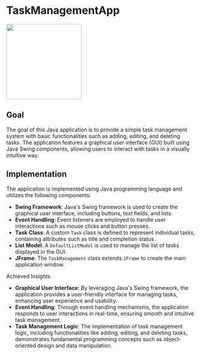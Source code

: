 # TaskManagementApp

<img src="https://media.giphy.com/media/v1.Y2lkPTc5MGI3NjExdWtud2o2ZWJnNGp3dHg3cnF2NWJjbnZvdHdqaWw1M2FjNzhueTVudyZlcD12MV9pbnRlcm5hbF9naWZfYnlfaWQmY3Q9Zw/QPV7r7QPXJ6v9XoLxu/giphy.gif" height="200">

## Goal
The goal of this Java application is to provide a simple task management system with basic functionalities such as adding, editing, and deleting tasks. The application features a graphical user interface (GUI) built using Java Swing components, allowing users to interact with tasks in a visually intuitive way.

## Implementation
The application is implemented using Java programming language and utilizes the following components:
- **Swing Framework**: Java's Swing framework is used to create the graphical user interface, including buttons, text fields, and lists.
- **Event Handling**: Event listeners are employed to handle user interactions such as mouse clicks and button presses.
- **Task Class**: A custom `Task` class is defined to represent individual tasks, containing attributes such as title and completion status.
- **List Model**: A `DefaultListModel` is used to manage the list of tasks displayed in the GUI.
- **JFrame**: The `TaskManagement` class extends `JFrame` to create the main application window.

Achieved Insights
- **Graphical User Interface**: By leveraging Java's Swing framework, the application provides a user-friendly interface for managing tasks, enhancing user experience and usability.
- **Event Handling**: Through event handling mechanisms, the application responds to user interactions in real-time, ensuring smooth and intuitive task management.
- **Task Management Logic**: The implementation of task management logic, including functionalities like adding, editing, and deleting tasks, demonstrates fundamental programming concepts such as object-oriented design and data manipulation.
